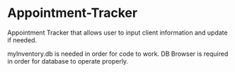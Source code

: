 # Appointment-Tracker
Appointment Tracker that allows user to input client information and update if needed.

myInventory.db is needed in order for code to work.
DB Browser is required in order for database to operate properly.
